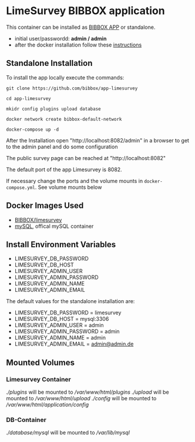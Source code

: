 # LimeSurvey BIBBOX application

This container can be installed as [BIBBOX APP](http://silicolabv4.bibbox.org/applications "BIBBOX App Store") or standalone. 
* initial user/passwordd: **admin / admin**
* after the docker installation follow these [instructions](https://github.com/bibbox/app-limesurvey/blob/master/INSTALL-APP.md)

## Standalone Installation 

To install the app locally execute the commands:

`git clone https://github.com/bibbox/app-limesurvey`

`cd app-limesurvey`

`mkidr config plugins upload database`

`docker network create bibbox-default-network`

`docker-compose up -d`

After the Installation open "http://localhost:8082/admin" in a browser to get to the admin panel and do some configuration

The public survey page can be reached at "http://localhost:8082"

The default port of the app Limesurvey is 8082.

If necessary change the ports and the volume mounts in `docker-compose.yml`. See volume mounts below

## Docker Images Used
 * [BIBBOX/limesurvey](https://hub.docker.com/r/bibbox/limesurvey) 
 * [mySQL](https://hub.docker.com/_/mysql/), offical mySQL container
 
## Install Environment Variables

 * LIMESURVEY_DB_PASSWORD
 * LIMESURVEY_DB_HOST
 * LIMESURVEY_ADMIN_USER
 * LIMESURVEY_ADMIN_PASSWORD
 * LIMESURVEY_ADMIN_NAME
 * LIMESURVEY_ADMIN_EMAIL
 
 The default values for the standalone installation are:
 * LIMESURVEY_DB_PASSWORD = limesurvey
 * LIMESURVEY_DB_HOST = mysql:3306
 * LIMESURVEY_ADMIN_USER = admin
 * LIMESURVEY_ADMIN_PASSWORD = admin 
 * LIMESURVEY_ADMIN_NAME = admin 
 * LIMESURVEY_ADMIN_EMAIL = admin@admin.de

## Mounted Volumes

### Limesurvey Container
 _./plugins_ will be mounted to _/var/www/html/plugins_
 _./upload_ will be mounted to _/var/www/html/upload_
 _./config_ will be mounted to _/var/www/html/application/config_
 ### DB-Container
 _./database/mysql_ will be mounted to _/var/lib/mysql_

